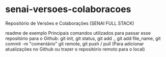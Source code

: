 # senai-versoes-colaboracoes
Repositório de Versões e Colaborações (SENAI FULL STACK)

readme de exemplo
Principais comandos utilizados para passar esse repositório para o Github:
git init, git status, git add ., git add file_name, git commit -m "comentário"
git remote, git push / pull (Para adicionar atualizações no Github ou trazer o repositório remoto para o local)
